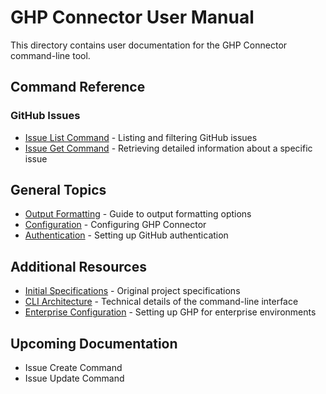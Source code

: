 # GHP Connector User Manual

This directory contains user documentation for the GHP Connector command-line tool.

## Command Reference

### GitHub Issues

- [Issue List Command](./issue-list.md) - Listing and filtering GitHub issues
- [Issue Get Command](./issue-get.md) - Retrieving detailed information about a specific issue

## General Topics

- [Output Formatting](../formatting/usage-guide.md) - Guide to output formatting options
- [Configuration](../configuration.md) - Configuring GHP Connector
- [Authentication](../authentication.md) - Setting up GitHub authentication

## Additional Resources

- [Initial Specifications](../initial-specs.md) - Original project specifications
- [CLI Architecture](../cli-architecture.md) - Technical details of the command-line interface
- [Enterprise Configuration](../enterprise-configuration.md) - Setting up GHP for enterprise environments

## Upcoming Documentation

- Issue Create Command
- Issue Update Command
